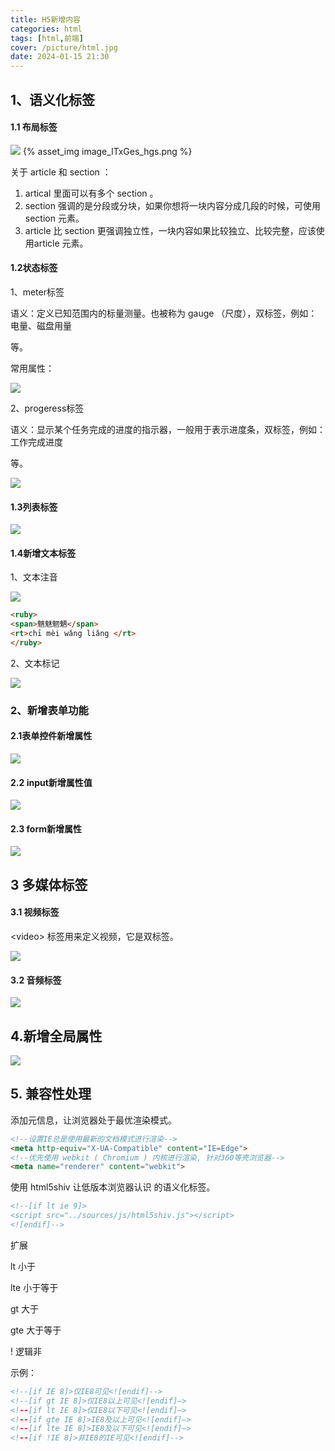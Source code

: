 ```yaml
---
title: H5新增内容
categories: html
tags: [html,前端]
cover: /picture/html.jpg
date: 2024-01-15 21:30
---
```




## 1、语义化标签

#### 1.1 布局标签

![](H5/image_lTxGes_hgs.png) {% asset_img image_lTxGes_hgs.png %}

关于 article 和 section ：

1.  artical 里面可以有多个 section 。
2.  section 强调的是分段或分块，如果你想将一块内容分成几段的时候，可使用 section 元素。
3.  article 比 section 更强调独立性，一块内容如果比较独立、比较完整，应该使用article 元素。

#### 1.2状态标签

1、meter标签

语义：定义已知范围内的标量测量。也被称为 gauge （尺度），双标签，例如：电量、磁盘用量

等。

常用属性：

![](H5/image_L_xfaejKXP.png)

2、progeress标签

语义：显示某个任务完成的进度的指示器，一般用于表示进度条，双标签，例如：工作完成进度

等。

![](H5/image_ybemtNMned.png)

#### 1.3列表标签

![](H5/image_BvZ_yEoH4K.png)

#### 1.4新增文本标签

1、文本注音

![](H5/image_WHPyCasUhe.png)

```html
<ruby>
<span>魑魅魍魉</span>
<rt>chī mèi wǎng liǎng </rt>
</ruby>
```

2、文本标记

![](H5/image_fcPRopeO-j.png)

### 2、新增表单功能

#### 2.1表单控件新增属性

![](H5/image_ZoTgUEeCES.png)

#### 2.2 input新增属性值

![](H5/image_R4g5GYw-I1.png)

#### 2.3 form新增属性

![](H5/image_uzTyKJH8xY.png)

## 3 多媒体标签

#### 3.1 视频标签

\<video> 标签用来定义视频，它是双标签。

![](H5/image_ILuVciqPaO.png)

#### 3.2 音频标签

![](H5/image_Vx_w0wsUHk.png)

## 4.新增全局属性

![](H5/image_l8Tf0wscup.png)

## 5. 兼容性处理

添加元信息，让浏览器处于最优渲染模式。

```html
<!--设置IE总是使用最新的文档模式进行渲染-->
<meta http-equiv="X-UA-Compatible" content="IE=Edge">
<!--优先使用 webkit ( Chromium ) 内核进行渲染, 针对360等壳浏览器-->
<meta name="renderer" content="webkit">
```

使用 html5shiv 让低版本浏览器认识  的语义化标签。

```html
<!--[if lt ie 9]>
<script src="../sources/js/html5shiv.js"></script>
<![endif]-->
```

扩展

lt 小于

lte 小于等于

gt 大于

gte 大于等于

! 逻辑非

示例：

```html
<!--[if IE 8]>仅IE8可见<![endif]-->
<!--[if gt IE 8]>仅IE8以上可见<![endif]—>
<!--[if lt IE 8]>仅IE8以下可见<![endif]—>
<!--[if gte IE 8]>IE8及以上可见<![endif]—>
<!--[if lte IE 8]>IE8及以下可见<![endif]—>
<!--[if !IE 8]>非IE8的IE可见<![endif]-->
```
